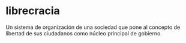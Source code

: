 # librecracia
Un sistema de organización de una sociedad que pone al concepto de libertad de sus ciudadanos como núcleo principal de gobierno

